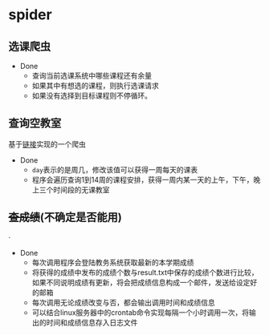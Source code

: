 # spider

## 选课爬虫

- Done
    - 查询当前选课系统中哪些课程还有余量
    - 如果其中有想选的课程，则执行选课请求
    - 如果没有选择到目标课程则不停循环。
    
## 查询空教室

基于[链接](http://where-to-sleep.name1e5s.com/)实现的一个爬虫

- Done
    - `day`表示的是周几，修改该值可以获得一周每天的课表
    - 程序会遍历查询1到14周的课程安排，获得一周内某一天的上午，下午，晚上三个时间段的无课教室

## ~~查成绩~~(不确定是否能用)
·
- Done
   - 每次调用程序会登陆教务系统获取最新的本学期成绩
   - 将获得的成绩中发布的成绩个数与result.txt中保存的成绩个数进行比较，如果不同说明成绩有更新，将会把成绩信息构成一个邮件，发送给设定好的邮箱
   - 每次调用无论成绩改变与否，都会输出调用时间和成绩信息
   - 可以结合linux服务器中的crontab命令实现每隔一个小时调用一次，将输出的时间和成绩信息存入日志文件
